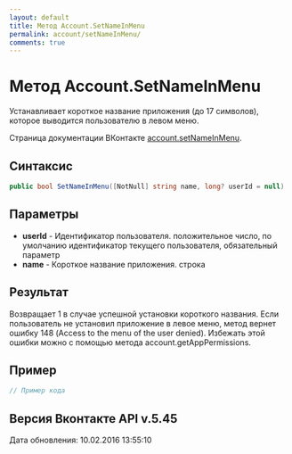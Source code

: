 ```yaml
---
layout: default
title: Метод Account.SetNameInMenu
permalink: account/setNameInMenu/
comments: true
---
```

# Метод Account.SetNameInMenu
Устанавливает короткое название приложения (до 17 символов), которое выводится пользователю в левом меню.

Страница документации ВКонтакте [account.setNameInMenu](https://vk.com/dev/account.setNameInMenu).

## Синтаксис
``` csharp
public bool SetNameInMenu([NotNull] string name, long? userId = null)
```

## Параметры
+ **userId** - Идентификатор пользователя. положительное число, по умолчанию идентификатор текущего пользователя, обязательный параметр
+ **name** - Короткое название приложения. строка

## Результат
Возвращает 1 в случае успешной установки короткого названия. 
Если пользователь не установил приложение в левое меню, метод вернет ошибку 148 (Access to the menu of the user denied). Избежать этой ошибки можно с помощью метода account.getAppPermissions.

## Пример
``` csharp
// Пример кода
```

## Версия Вконтакте API v.5.45
Дата обновления: 10.02.2016 13:55:10
